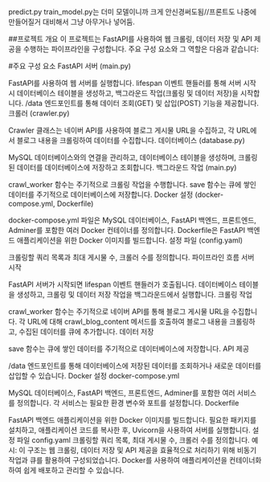 predict.py train_model.py는 더미 모델이니까 크게 안신경써도됨//프론트도 나중에 만들어질거 대비해서 그냥 아무거나 넣어둠.


##프로젝트 개요
이 프로젝트는 FastAPI를 사용하여 웹 크롤링, 데이터 저장 및 API 제공을 수행하는 파이프라인을 구성합니다. 주요 구성 요소와 그 역할은 다음과 같습니다:

#주요 구성 요소
FastAPI 서버 (main.py)

FastAPI를 사용하여 웹 서버를 실행합니다.
lifespan 이벤트 핸들러를 통해 서버 시작 시 데이터베이스 테이블을 생성하고, 백그라운드 작업(크롤링 및 데이터 저장)을 시작합니다.
/data 엔드포인트를 통해 데이터 조회(GET) 및 삽입(POST) 기능을 제공합니다.
크롤러 (crawler.py)

Crawler 클래스는 네이버 API를 사용하여 블로그 게시물 URL을 수집하고, 각 URL에서 블로그 내용을 크롤링하여 데이터를 수집합니다.
데이터베이스 (database.py)

MySQL 데이터베이스와의 연결을 관리하고, 데이터베이스 테이블을 생성하며, 크롤링된 데이터를 데이터베이스에 저장하고 조회합니다.
백그라운드 작업 (main.py)

crawl_worker 함수는 주기적으로 크롤링 작업을 수행합니다.
save 함수는 큐에 쌓인 데이터를 주기적으로 데이터베이스에 저장합니다.
Docker 설정 (docker-compose.yml, Dockerfile)

docker-compose.yml 파일은 MySQL 데이터베이스, FastAPI 백엔드, 프론트엔드, Adminer를 포함한 여러 Docker 컨테이너를 정의합니다.
Dockerfile은 FastAPI 백엔드 애플리케이션을 위한 Docker 이미지를 빌드합니다.
설정 파일 (config.yaml)

크롤링할 쿼리 목록과 최대 게시물 수, 크롤러 수를 정의합니다.
파이프라인 흐름
서버 시작

FastAPI 서버가 시작되면 lifespan 이벤트 핸들러가 호출됩니다.
데이터베이스 테이블을 생성하고, 크롤링 및 데이터 저장 작업을 백그라운드에서 실행합니다.
크롤링 작업

crawl_worker 함수는 주기적으로 네이버 API를 통해 블로그 게시물 URL을 수집합니다.
각 URL에 대해 crawl_blog_content 메서드를 호출하여 블로그 내용을 크롤링하고, 수집된 데이터를 큐에 추가합니다.
데이터 저장

save 함수는 큐에 쌓인 데이터를 주기적으로 데이터베이스에 저장합니다.
API 제공

/data 엔드포인트를 통해 데이터베이스에 저장된 데이터를 조회하거나 새로운 데이터를 삽입할 수 있습니다.
Docker 설정
docker-compose.yml

MySQL 데이터베이스, FastAPI 백엔드, 프론트엔드, Adminer를 포함한 여러 서비스를 정의합니다.
각 서비스는 필요한 환경 변수와 포트를 설정합니다.
Dockerfile

FastAPI 백엔드 애플리케이션을 위한 Docker 이미지를 빌드합니다.
필요한 패키지를 설치하고, 애플리케이션 코드를 복사한 후, Uvicorn을 사용하여 서버를 실행합니다.
설정 파일
config.yaml
크롤링할 쿼리 목록, 최대 게시물 수, 크롤러 수를 정의합니다.
예시:
이 구조는 웹 크롤링, 데이터 저장 및 API 제공을 효율적으로 처리하기 위해 비동기 작업과 큐를 활용하여 구성되었습니다. Docker를 사용하여 애플리케이션을 컨테이너화하여 쉽게 배포하고 관리할 수 있습니다.
